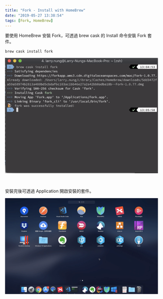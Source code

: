 ```yaml
---
title: "Fork - Install with HomeBrew"
date: "2019-05-27 13:38:54"
tags: [Fork, HomeBrew]
---
```



要使用 HomeBrew 安裝 Fork，可透過 brew cask 的 Install 命令安裝 Fork 套件。  

<!-- More -->

    brew cask install fork

![1.png](1.png)

</br>


安裝完後可透過 Application 開啟安裝的套件。  

![2.png](2.png)
